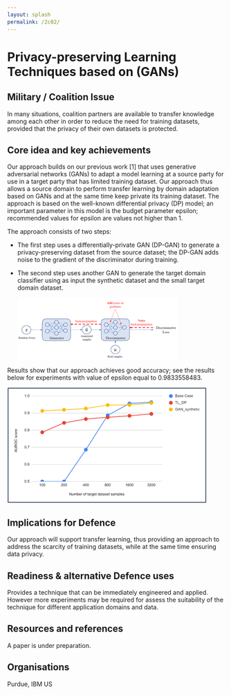 ```yaml
---
layout: splash
permalink: /2c02/
---
```


# Privacy-preserving Learning Techniques based on (GANs)

<!-- [Watch the video](https://ibm.box.com/xxx) -->

## Military / Coalition Issue
In many situations, coalition partners are available to transfer knowledge among each other in order to reduce the need for training datasets, provided that the privacy of their own datasets is protected. 

## Core idea and key achievements
Our approach builds on our previous work [1] that uses generative adversarial networks (GANs) to adapt a model learning at a source party for use in a target party that has limited training dataset.
Our approach thus allows a source domain to perform transfer learning by domain adaptation based on GANs and at the same time keep private its training dataset.  The approach is based on the well-known differential privacy (DP) model; an important parameter in this model is the budget parameter epsilon; recommended values for epsilon are values not higher than 1.

The approach consists of two steps:
- The first step uses a differentially-private GAN (DP-GAN) to generate a privacy-preserving dataset from the source dataset; the DP-GAN adds noise to the gradient of the discriminator during training.
- The second step uses another GAN to generate the target domain classifier using as input the synthetic dataset and the small target domain dataset. 

  ![image info](/dais/achievements/images/2c02-figure1.png)
  
Results show that our approach achieves good accuracy; see the results below for experiments with value of epsilon equal to 0.9833558483.

  ![image info](/dais/achievements/images/2c02-figure2a.png)

## Implications for Defence
Our approach will support transfer learning, thus providing an approach to address the scarcity of training datasets, while at the same time ensuring data privacy.  

## Readiness & alternative Defence uses
Provides a technique that can be immediately engineered and applied. However more experiments may be required for assess the suitability of the technique for different application domains and data.

## Resources and references
A paper is under preparation.

## Organisations
Purdue, IBM US 
